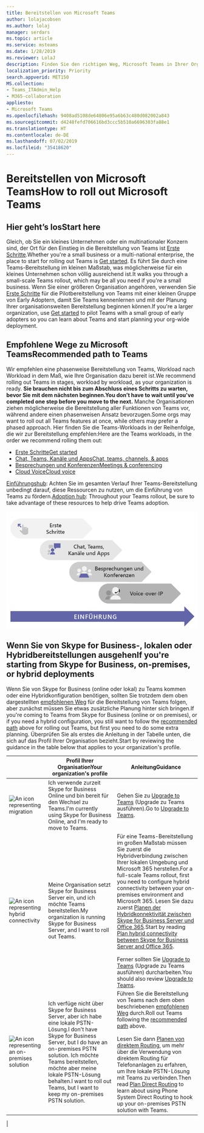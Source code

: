 ```yaml
---
title: Bereitstellen von Microsoft Teams
author: lolajacobsen
ms.author: lolaj
manager: serdars
ms.topic: article
ms.service: msteams
ms.date: 1/28/2019
ms.reviewer: LolaJ
description: Finden Sie den richtigen Weg, Microsoft Teams in Ihrer Organisation bereitzustellen.
localization_priority: Priority
search.appverid: MET150
MS.collection:
- Teams_ITAdmin_Help
- M365-collaboration
appliesto:
- Microsoft Teams
ms.openlocfilehash: 9408ad5108de64806e95a6b63c480d082002a843
ms.sourcegitcommit: d4248fefd706616bd3ccc5b510a6696303fa88e1
ms.translationtype: HT
ms.contentlocale: de-DE
ms.lasthandoff: 07/02/2019
ms.locfileid: "35418620"
---
```

# <a name="how-to-roll-out-microsoft-teams"></a><span data-ttu-id="2ee10-103">Bereitstellen von Microsoft Teams</span><span class="sxs-lookup"><span data-stu-id="2ee10-103">How to roll out Microsoft Teams</span></span>

## <a name="start-here"></a><span data-ttu-id="2ee10-104">Hier geht’s los</span><span class="sxs-lookup"><span data-stu-id="2ee10-104">Start here</span></span>
<span data-ttu-id="2ee10-105">Gleich, ob Sie ein kleines Unternehmen oder ein multinationaler Konzern sind, der Ort für den Einstieg in die Bereitstellung von Teams ist [Erste Schritte](get-started-with-teams-quick-start.md).</span><span class="sxs-lookup"><span data-stu-id="2ee10-105">Whether you're a small business or a multi-national enterprise, the place to start for rolling out Teams is [Get started](get-started-with-teams-quick-start.md).</span></span> <span data-ttu-id="2ee10-106">Es führt Sie durch eine Teams-Bereitstellung im kleinen Maßstab, was möglicherweise für ein kleines Unternehmen schon völlig ausreichend ist.</span><span class="sxs-lookup"><span data-stu-id="2ee10-106">It walks you through a small-scale Teams rollout, which may be all you need if you're a small business.</span></span> <span data-ttu-id="2ee10-107">Wenn Sie einer größeren Organisation angehören, verwenden Sie [Erste Schritte](get-started-with-teams-quick-start.md) für die Pilotbereitstellung von Teams mit einer kleinen Gruppe von Early Adoptern, damit Sie Teams kennenlernen und mit der Planung Ihrer organisationsweiten Bereitstellung beginnen können.</span><span class="sxs-lookup"><span data-stu-id="2ee10-107">If you're a larger organization, use [Get started](get-started-with-teams-quick-start.md) to pilot Teams with a small group of early adopters so you can learn about Teams and start planning your org-wide deployment.</span></span> 

## <a name="recommended-path-to-teams"></a><span data-ttu-id="2ee10-108">Empfohlene Wege zu Microsoft Teams</span><span class="sxs-lookup"><span data-stu-id="2ee10-108">Recommended path to Teams</span></span>


<span data-ttu-id="2ee10-109">Wir empfehlen eine phasenweise Bereitstellung von Teams, Workload nach Workload in dem Maß, wie Ihre Organisation dazu bereit ist.</span><span class="sxs-lookup"><span data-stu-id="2ee10-109">We recommend rolling out Teams in stages, workload by workload, as your organization is ready.</span></span> <span data-ttu-id="2ee10-110">**Sie brauchen nicht bis zum Abschluss eines Schritts zu warten, bevor Sie mit dem nächsten beginnen.**</span><span class="sxs-lookup"><span data-stu-id="2ee10-110">**You don’t have to wait until you've completed one step before you move to the next.**</span></span> <span data-ttu-id="2ee10-111">Manche Organisationen ziehen möglicherweise die Bereitstellung aller Funktionen von Teams vor, während andere einen phasenweisen Ansatz bevorzugen.</span><span class="sxs-lookup"><span data-stu-id="2ee10-111">Some orgs may want to roll out all Teams features at once, while others may prefer a phased approach.</span></span> <span data-ttu-id="2ee10-112">Hier finden Sie die Teams-Workloads in der Reihenfolge, die wir zur Bereitstellung empfehlen:</span><span class="sxs-lookup"><span data-stu-id="2ee10-112">Here are the Teams workloads, in the order we recommend rolling them out:</span></span>

- [<span data-ttu-id="2ee10-113">Erste Schritte</span><span class="sxs-lookup"><span data-stu-id="2ee10-113">Get started</span></span>](get-started-with-teams-quick-start.md)
- [<span data-ttu-id="2ee10-114">Chat, Teams, Kanäle und Apps</span><span class="sxs-lookup"><span data-stu-id="2ee10-114">Chat, teams, channels, & apps</span></span>](deploy-chat-teams-channels-microsoft-teams-landing-page.md)
- [<span data-ttu-id="2ee10-115">Besprechungen und Konferenzen</span><span class="sxs-lookup"><span data-stu-id="2ee10-115">Meetings & conferencing</span></span>](deploy-meetings-microsoft-teams-landing-page.md)
- [<span data-ttu-id="2ee10-116">Cloud Voice</span><span class="sxs-lookup"><span data-stu-id="2ee10-116">Cloud voice</span></span>](cloud-voice-landing-page.md)

<span data-ttu-id="2ee10-117">[Einführungshub](adopt-microsoft-teams-landing-page.md): Achten Sie im gesamten Verlauf Ihrer Teams-Bereitstellung unbedingt darauf, diese Ressourcen zu nutzen, um die Einführung von Teams zu fördern.</span><span class="sxs-lookup"><span data-stu-id="2ee10-117">[Adoption hub](adopt-microsoft-teams-landing-page.md): Throughout your Teams rollout, be sure to take advantage of these resources to help drive Teams adoption.</span></span>

![Diagramm zur Veranschaulichung der Bereitstellungswege von Microsoft Teams](media/how-to-roll-out-teams-image1.png)


## <a name="if-youre-starting-from-skype-for-business-on-premises-or-hybrid-deployments"></a><span data-ttu-id="2ee10-119">Wenn Sie von Skype for Business-, lokalen oder Hybridbereitstellungen ausgehen</span><span class="sxs-lookup"><span data-stu-id="2ee10-119">If you're starting from Skype for Business, on-premises, or hybrid deployments</span></span>

<span data-ttu-id="2ee10-120">Wenn Sie von Skype for Business (online oder lokal) zu Teams kommen oder eine Hybridkonfiguration benötigen, sollten Sie trotzdem dem oben dargestellten [empfohlenen Weg](#recommended-path-to-teams) für die Bereitstellung von Teams folgen, aber zunächst müssen Sie etwas zusätzliche Planung hinter sich bringen.</span><span class="sxs-lookup"><span data-stu-id="2ee10-120">If you're coming to Teams from Skype for Business (online or on premises), or if you need a hybrid configuration, you still want to follow the [recommended path](#recommended-path-to-teams) above for rolling out Teams, but first you need to do some extra planning.</span></span> <span data-ttu-id="2ee10-121">Überprüfen Sie als erstes die Anleitung in der Tabelle unten, die sich auf das Profil Ihrer Organisation bezieht.</span><span class="sxs-lookup"><span data-stu-id="2ee10-121">Start by reviewing the guidance in the table below that applies to your organization's profile.</span></span>



|  |<span data-ttu-id="2ee10-122">Profil Ihrer Organisation</span><span class="sxs-lookup"><span data-stu-id="2ee10-122">Your organization's profile</span></span>|<span data-ttu-id="2ee10-123">Anleitung</span><span class="sxs-lookup"><span data-stu-id="2ee10-123">Guidance</span></span>  |
|---------|---------|---------|
|<IMG src="https://docs.microsoft.com/en-us/office/media/icons/migration-blue.svg" alt="An icon representing migration" height="50" width="50">|<span data-ttu-id="2ee10-124">Ich verwende zurzeit Skype for Business Online und bin bereit für den Wechsel zu Teams.</span><span class="sxs-lookup"><span data-stu-id="2ee10-124">I'm currently using Skype for Business Online, and I'm ready to move to Teams.</span></span> |<span data-ttu-id="2ee10-125">Gehen Sie zu [Upgrade to Teams](upgrade-start-here.md) (Upgrade zu Teams ausführen).</span><span class="sxs-lookup"><span data-stu-id="2ee10-125">Go to [Upgrade to Teams](upgrade-start-here.md).</span></span>        |
|<IMG SRC="https://docs.microsoft.com/en-us/office/media/icons/hybrid-blue.svg" alt="An icon representing hybrid connectivity" height="50" width="50">|<span data-ttu-id="2ee10-126">Meine Organisation setzt Skype for Business Server ein, und ich möchte Teams bereitstellen.</span><span class="sxs-lookup"><span data-stu-id="2ee10-126">My organization is running Skype for Business Server, and I want to roll out Teams.</span></span> |<span data-ttu-id="2ee10-127">Für eine Teams-Bereitstellung im großen Maßstab müssen Sie zuerst die Hybridverbindung zwischen Ihrer lokalen Umgebung und Microsoft 365 herstellen.</span><span class="sxs-lookup"><span data-stu-id="2ee10-127">For a full-scale Teams rollout, first you need to configure hybrid connectivity between your on-premises environment and Microsoft 365.</span></span> <span data-ttu-id="2ee10-128">Lesen Sie dazu zuerst [Planen der Hybridkonnektivität zwischen Skype for Business Server und Office 365](https://docs.microsoft.com/skypeforbusiness/hybrid/plan-hybrid-connectivity).</span><span class="sxs-lookup"><span data-stu-id="2ee10-128">Start by reading [Plan hybrid connectivity between Skype for Business Server and Office 365](https://docs.microsoft.com/skypeforbusiness/hybrid/plan-hybrid-connectivity).</span></span> <br><br><span data-ttu-id="2ee10-129">Ferner sollten Sie [Upgrade to Teams](upgrade-start-here.md) (Upgrade zu Teams ausführen) durcharbeiten.</span><span class="sxs-lookup"><span data-stu-id="2ee10-129">You should also review [Upgrade to Teams](upgrade-start-here.md).</span></span>    |
|<IMG src="https://docs.microsoft.com/en-us/office/media/icons/on-premises.svg" alt="An icon representing an on-premises solution" height="50" width="50">|<span data-ttu-id="2ee10-130">Ich verfüge nicht über Skype for Business Server, aber ich habe eine lokale PSTN-Lösung.</span><span class="sxs-lookup"><span data-stu-id="2ee10-130">I don't have Skype for Business Server, but I do have an on-premises PSTN solution.</span></span> <span data-ttu-id="2ee10-131">Ich möchte Teams bereitstellen, möchte aber meine lokale PSTN-Lösung behalten.</span><span class="sxs-lookup"><span data-stu-id="2ee10-131">I want to roll out Teams, but I want to keep my on-premises PSTN solution.</span></span> |<span data-ttu-id="2ee10-132">Führen Sie die Bereitstellung von Teams nach dem oben beschriebenen [empfohlenen Weg](#recommended-path-to-teams) durch.</span><span class="sxs-lookup"><span data-stu-id="2ee10-132">Roll out Teams following  the [recommended path](#recommended-path-to-teams) above.</span></span><br><br><span data-ttu-id="2ee10-133">Lesen Sie dann [Planen von direktem Routing](direct-routing-plan.md), um mehr über die Verwendung von direktem Routing für Telefonanlagen zu erfahren, um Ihre lokale PSTN-Lösung mit Teams zu verbinden.</span><span class="sxs-lookup"><span data-stu-id="2ee10-133">Then read [Plan Direct Routing](direct-routing-plan.md) to learn about using Phone System Direct Routing to hook up your on-premises PSTN solution with Teams.</span></span>|
|


